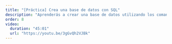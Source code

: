 ```yaml
---
title: "[Práctica] Crea una base de datos con SQL"
description: "Aprenderás a crear una base de datos utilizando los comandos disponibles en SQL, también a como modificarla aplicar restricciones a las columnas de acuerdo a la lógica de negocio que necesites."
order: 8
video:
  duration: "45:01"
  url: "https://youtu.be/3gGvQh2VJBk"
---
```


